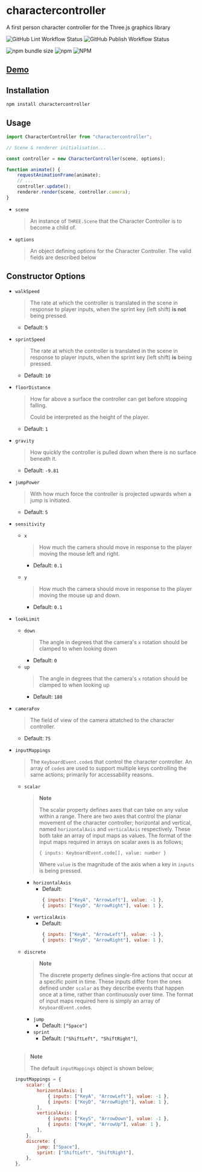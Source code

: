 # charactercontroller

A first person character controller for the Three.js graphics library

![GitHub Lint Workflow Status](https://img.shields.io/github/workflow/status/ma1ted/charactercontroller/CI?label=Lint)
![GitHub Publish Workflow Status](https://img.shields.io/github/workflow/status/ma1ted/charactercontroller/Publish?label=Publish)

![npm bundle size](https://img.shields.io/bundlephobia/minzip/charactercontroller)
![npm](https://img.shields.io/npm/v/charactercontroller)
![NPM](https://img.shields.io/npm/l/charactercontroller)

## [Demo](https://controller.malted.dev)

## Installation

`npm install charactercontroller`

## Usage

```javascript
import CharacterController from "charactercontroller";

// Scene & renderer initialisation...

const controller = new CharacterController(scene, options);

function animate() {
	requestAnimationFrame(animate);
	// ...
	controller.update();
	renderer.render(scene, controller.camera);
}
```

- `scene`
	> An instance of `THREE.Scene` that the Character Controller is to become a child of.

- `options`
	> An object defining options for the Character Controller. The valid fields are described below

## Constructor Options

- `walkSpeed`
	> The rate at which the controller is translated in the scene in response to player inputs, when the sprint key (left shift) **is not** being pressed.
	- Default: `5`

- `sprintSpeed`
	> The rate at which the controller is translated in the scene in response to player inputs, when the sprint key (left shift) **is** being pressed.
  - Default: `10`

- `floorDistance`
	> How far above a surface the controller can get before stopping falling.
	> 
	> Could be interpreted as the height of the player.
	- Default: `1`

- `gravity`
	> How quickly the controller is pulled down when there is no surface beneath it.
	- Default: `-9.81`

- `jumpPower`
	> With how much force the controller is projected upwards when a jump is initiated.
	- Default: `5`

- `sensitivity`
	- `x`

		> How much the camera should move in response to the player moving the mouse left and right.
		- Default: `0.1`
	- `y`
		> How much the camera should move in response to the player moving the mouse up and down.
    	- Default: `0.1`
- `lookLimit`
	- `down`
		> The angle in degrees that the camera's `x` rotation should be clamped to when looking down
		- Default: `0`
	- `up`
		> The angle in degrees that the camera's `x` rotation should be clamped to when looking up
  		- Default: `180`
 
- `cameraFov`
	> The field of view of the camera attatched to the character controller.
	- Default: `75`

- `inputMappings`
	> The `KeyboardEvent.code`s that control the character controller. An array of `code`s are used to support multiple keys controlling the same actions; primarily for accessability reasons.

	- `scalar`
 
		> **Note**
		> 
    	> The scalar property defines axes that can take on any value within a range. There are two axes that control the planar movement of the character controller; horizontal and vertical, named `horizontalAxis` and `verticalAxis` respectively. These both take an array of input maps as values.
    	> The format of the input maps required in arrays on scalar axes is as follows;
    	> 
    	> `{ inputs: KeyboardEvent.code[], value: number }`
    	> 
    	> Where `value` is 	the magnitude of the axis when a key in `inputs` is being pressed.

		+ `horizontalAxis`
			- Default:
    			```js
    			{ inputs: ["KeyA", "ArrowLeft"], value: -1 },
				{ inputs: ["KeyD", "ArrowRight"], value: 1 },
				```
    	+ `verticalAxis`
    		- Default: 
				```js
    			{ inputs: ["KeyA", "ArrowLeft"], value: -1 },
				{ inputs: ["KeyD", "ArrowRight"], value: 1 },
				```
	- `discrete`

		> **Note**
		>
		> The discrete property defines single-fire actions that occur at a specific point in time. These inputs differ from the ones defined under `scalar` as they describe events that happen once at a time, rather than continuously over time. The format of input maps required here is simply an array of `KeyboardEvent.code`s.
    	+ `jump`
      		- Default: `["Space"]`
    	+ `sprint`
      		- Default: `["ShiftLeft", "ShiftRight"]`,
	<br />
	
	> **Note**
	>
	> The default `inputMappings` object is shown below;
	```js
	inputMappings = {
		scalar: {
			horizontalAxis: [
				{ inputs: ["KeyA", "ArrowLeft"], value: -1 },
				{ inputs: ["KeyD", "ArrowRight"], value: 1 },
			],
			verticalAxis: [
				{ inputs: ["KeyS", "ArrowDown"], value: -1 },
				{ inputs: ["KeyW", "ArrowUp"], value: 1 },
			],
		},
		discrete: {
			jump: ["Space"],
			sprint: ["ShiftLeft", "ShiftRight"],
		},
	},
	```
